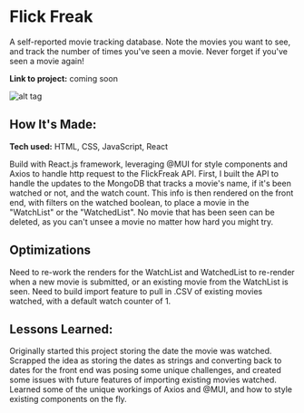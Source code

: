 # Flick Freak
A self-reported movie tracking database. Note the movies you want to see, and track the number of times you've seen a movie. Never forget if you've seen a movie again!

**Link to project:** coming soon

![alt tag](http://placecorgi.com/1200/210)

## How It's Made:

**Tech used:** HTML, CSS, JavaScript, React

Build with React.js framework, leveraging @MUI for style components and Axios to handle http request to the FlickFreak API. First, I built the API to handle the updates to the MongoDB that tracks a movie's name, if it's been watched or not, and the watch count. This info is then rendered on the front end, with filters on the watched boolean, to place a movie in the "WatchList" or the "WatchedList". No movie that has been seen can be deleted, as you can't unsee a movie no matter how hard you might try.

## Optimizations

Need to re-work the renders for the WatchList and WatchedList to re-render when a new movie is submitted, or an existing movie from the WatchList is seen.
Need to build import feature to pull in .CSV of existing movies watched, with a default watch counter of 1.

## Lessons Learned:

Originally started this project storing the date the movie was watched. Scrapped the idea as storing the dates as strings and converting back to dates for the front end was posing some unique challenges, and created some issues with future features of importing existing movies watched. Learned some of the unique workings of Axios and @MUI, and how to style existing components on the fly.
